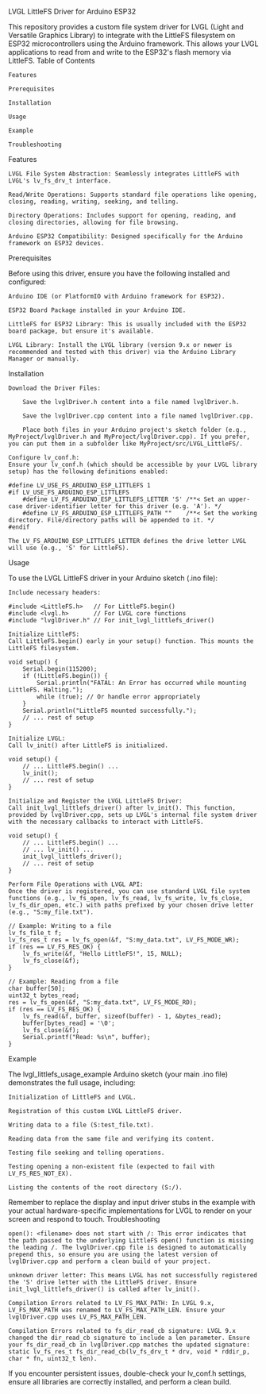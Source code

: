 LVGL LittleFS Driver for Arduino ESP32

This repository provides a custom file system driver for LVGL (Light and Versatile Graphics Library) to integrate with the LittleFS filesystem on ESP32 microcontrollers using the Arduino framework. This allows your LVGL applications to read from and write to the ESP32's flash memory via LittleFS.
Table of Contents

    Features

    Prerequisites

    Installation

    Usage

    Example

    Troubleshooting

Features

    LVGL File System Abstraction: Seamlessly integrates LittleFS with LVGL's lv_fs_drv_t interface.

    Read/Write Operations: Supports standard file operations like opening, closing, reading, writing, seeking, and telling.

    Directory Operations: Includes support for opening, reading, and closing directories, allowing for file browsing.

    Arduino ESP32 Compatibility: Designed specifically for the Arduino framework on ESP32 devices.

Prerequisites

Before using this driver, ensure you have the following installed and configured:

    Arduino IDE (or PlatformIO with Arduino framework for ESP32).

    ESP32 Board Package installed in your Arduino IDE.

    LittleFS for ESP32 Library: This is usually included with the ESP32 board package, but ensure it's available.

    LVGL Library: Install the LVGL library (version 9.x or newer is recommended and tested with this driver) via the Arduino Library Manager or manually.

Installation

    Download the Driver Files:

        Save the lvglDriver.h content into a file named lvglDriver.h.

        Save the lvglDriver.cpp content into a file named lvglDriver.cpp.

        Place both files in your Arduino project's sketch folder (e.g., MyProject/lvglDriver.h and MyProject/lvglDriver.cpp). If you prefer, you can put them in a subfolder like MyProject/src/LVGL_LittleFS/.

    Configure lv_conf.h:
    Ensure your lv_conf.h (which should be accessible by your LVGL library setup) has the following definitions enabled:

    #define LV_USE_FS_ARDUINO_ESP_LITTLEFS 1
    #if LV_USE_FS_ARDUINO_ESP_LITTLEFS
        #define LV_FS_ARDUINO_ESP_LITTLEFS_LETTER 'S' /**< Set an upper-case driver-identifier letter for this driver (e.g. 'A'). */
        #define LV_FS_ARDUINO_ESP_LITTLEFS_PATH ""    /**< Set the working directory. File/directory paths will be appended to it. */
    #endif

    The LV_FS_ARDUINO_ESP_LITTLEFS_LETTER defines the drive letter LVGL will use (e.g., 'S' for LittleFS).

Usage

To use the LVGL LittleFS driver in your Arduino sketch (.ino file):

    Include necessary headers:

    #include <LittleFS.h>   // For LittleFS.begin()
    #include <lvgl.h>       // For LVGL core functions
    #include "lvglDriver.h" // For init_lvgl_littlefs_driver()

    Initialize LittleFS:
    Call LittleFS.begin() early in your setup() function. This mounts the LittleFS filesystem.

    void setup() {
        Serial.begin(115200);
        if (!LittleFS.begin()) {
            Serial.println("FATAL: An Error has occurred while mounting LittleFS. Halting.");
            while (true); // Or handle error appropriately
        }
        Serial.println("LittleFS mounted successfully.");
        // ... rest of setup
    }

    Initialize LVGL:
    Call lv_init() after LittleFS is initialized.

    void setup() {
        // ... LittleFS.begin() ...
        lv_init();
        // ... rest of setup
    }

    Initialize and Register the LVGL LittleFS Driver:
    Call init_lvgl_littlefs_driver() after lv_init(). This function, provided by lvglDriver.cpp, sets up LVGL's internal file system driver with the necessary callbacks to interact with LittleFS.

    void setup() {
        // ... LittleFS.begin() ...
        // ... lv_init() ...
        init_lvgl_littlefs_driver();
        // ... rest of setup
    }

    Perform File Operations with LVGL API:
    Once the driver is registered, you can use standard LVGL file system functions (e.g., lv_fs_open, lv_fs_read, lv_fs_write, lv_fs_close, lv_fs_dir_open, etc.) with paths prefixed by your chosen drive letter (e.g., "S:my_file.txt").

    // Example: Writing to a file
    lv_fs_file_t f;
    lv_fs_res_t res = lv_fs_open(&f, "S:my_data.txt", LV_FS_MODE_WR);
    if (res == LV_FS_RES_OK) {
        lv_fs_write(&f, "Hello LittleFS!", 15, NULL);
        lv_fs_close(&f);
    }

    // Example: Reading from a file
    char buffer[50];
    uint32_t bytes_read;
    res = lv_fs_open(&f, "S:my_data.txt", LV_FS_MODE_RD);
    if (res == LV_FS_RES_OK) {
        lv_fs_read(&f, buffer, sizeof(buffer) - 1, &bytes_read);
        buffer[bytes_read] = '\0';
        lv_fs_close(&f);
        Serial.printf("Read: %s\n", buffer);
    }

Example

The lvgl_littlefs_usage_example Arduino sketch (your main .ino file) demonstrates the full usage, including:

    Initialization of LittleFS and LVGL.

    Registration of this custom LVGL LittleFS driver.

    Writing data to a file (S:test_file.txt).

    Reading data from the same file and verifying its content.

    Testing file seeking and telling operations.

    Testing opening a non-existent file (expected to fail with LV_FS_RES_NOT_EX).

    Listing the contents of the root directory (S:/).

Remember to replace the display and input driver stubs in the example with your actual hardware-specific implementations for LVGL to render on your screen and respond to touch.
Troubleshooting

    open(): <filename> does not start with /: This error indicates that the path passed to the underlying LittleFS open() function is missing the leading /. The lvglDriver.cpp file is designed to automatically prepend this, so ensure you are using the latest version of lvglDriver.cpp and perform a clean build of your project.

    unknown driver letter: This means LVGL has not successfully registered the 'S' drive letter with the LittleFS driver. Ensure init_lvgl_littlefs_driver() is called after lv_init().

    Compilation Errors related to LV_FS_MAX_PATH: In LVGL 9.x, LV_FS_MAX_PATH was renamed to LV_FS_MAX_PATH_LEN. Ensure your lvglDriver.cpp uses LV_FS_MAX_PATH_LEN.

    Compilation Errors related to fs_dir_read_cb signature: LVGL 9.x changed the dir_read_cb signature to include a len parameter. Ensure your fs_dir_read_cb in lvglDriver.cpp matches the updated signature: static lv_fs_res_t fs_dir_read_cb(lv_fs_drv_t * drv, void * rddir_p, char * fn, uint32_t len).

If you encounter persistent issues, double-check your lv_conf.h settings, ensure all libraries are correctly installed, and perform a clean build.

